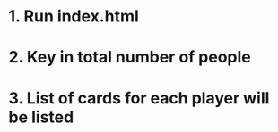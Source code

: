 # 1. Run index.html 
# 2. Key in total number of people
# 3. List of cards for each player will be listed

